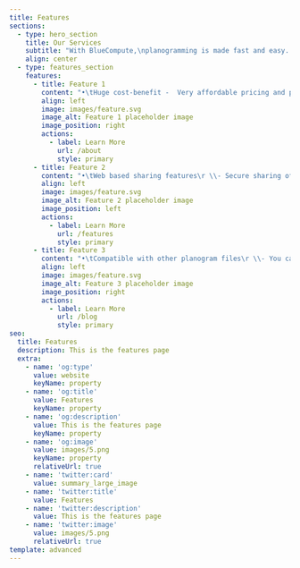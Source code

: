 ```yaml
---
title: Features
sections:
  - type: hero_section
    title: Our Services
    subtitle: "With BlueCompute,\nplanogramming is made fast and easy. With its advanced features one can do\nplanogramming with minimal effort. \_There\nare Customizable templates, manual and automated modes, shelf compliance are\nfew of the features incorporated in BlueCompute POG that make planogramming\neasy, fast and effective. BlueCompute has unlimited licensing models with\nmultiple user access which makes it one of the most cost-effective visual\nmerchandising planograms. It has a vast array of features that equip you to\nanalyze the sales patterns, manage your product library and implement your\nvisual merchandising the most effective way."
    align: center
  - type: features_section
    features:
      - title: Feature 1
        content: "•\tHuge cost-benefit -  Very affordable pricing and practical licensing models to ensure full value for your money\n\n•\tCloud-based planogram - Seamless access to planogram software using a browser and internet\n\n•\tUnlimited licenses - With our unlimited licensing model we encourage everyone in your organization to use planograms\n\n•\tBulk upload of image library - Any number and format of product images can be easily uploaded to the product library\n"
        align: left
        image: images/feature.svg
        image_alt: Feature 1 placeholder image
        image_position: right
        actions:
          - label: Learn More
            url: /about
            style: primary
      - title: Feature 2
        content: "•\tWeb based sharing features\r \\- Secure sharing of planograms to anyone including external users\n\n\r\n•\tMulti-device & browser compatibility\r \\- Use it from desktop, laptop tablet or mobile devices to easily create planograms online\n\n\r\n•\tCustomizable Templates\r \\- Customizable pre-defined templates to create planograms easily with minimal errors\n\n\r\n•\tAutomated planograms\r \\- Define a rule and automate planogram creation\n"
        align: left
        image: images/feature.svg
        image_alt: Feature 2 placeholder image
        image_position: left
        actions:
          - label: Learn More
            url: /features
            style: primary
      - title: Feature 3
        content: "•\tCompatible with other planogram files\r \\- You can now import other planogram files to BlueCompute POG\n\n\r\n•\tCustom Analytic Reports\r \\- Generate various reports to gain insights into your sales patterns & customer behavior\n\n\r\n•\tEasy Compliance\r \\- Just click & post easy store-planogram compliance management system\n\n\r\n•\tProduct Groups\r \\- Group products easily based on different product attributes & automate rules\n"
        align: left
        image: images/feature.svg
        image_alt: Feature 3 placeholder image
        image_position: right
        actions:
          - label: Learn More
            url: /blog
            style: primary
seo:
  title: Features
  description: This is the features page
  extra:
    - name: 'og:type'
      value: website
      keyName: property
    - name: 'og:title'
      value: Features
      keyName: property
    - name: 'og:description'
      value: This is the features page
      keyName: property
    - name: 'og:image'
      value: images/5.png
      keyName: property
      relativeUrl: true
    - name: 'twitter:card'
      value: summary_large_image
    - name: 'twitter:title'
      value: Features
    - name: 'twitter:description'
      value: This is the features page
    - name: 'twitter:image'
      value: images/5.png
      relativeUrl: true
template: advanced
---
```

